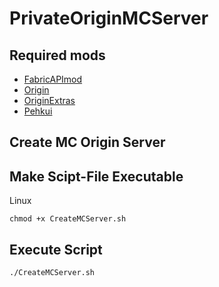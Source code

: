 # PrivateOriginMCServer

## Required mods

- [FabricAPImod](https://www.curseforge.com/minecraft/mc-mods/fabric-api)
- [Origin](https://www.curseforge.com/minecraft/mc-mods/origins)
- [OriginExtras](https://www.curseforge.com/minecraft/mc-mods/extra-origins/files)
- [Pehkui](https://www.curseforge.com/minecraft/mc-mods/pehkui)


## Create MC Origin Server

## Make Scipt-File Executable

Linux

```
chmod +x CreateMCServer.sh
```
## Execute Script
```
./CreateMCServer.sh
```